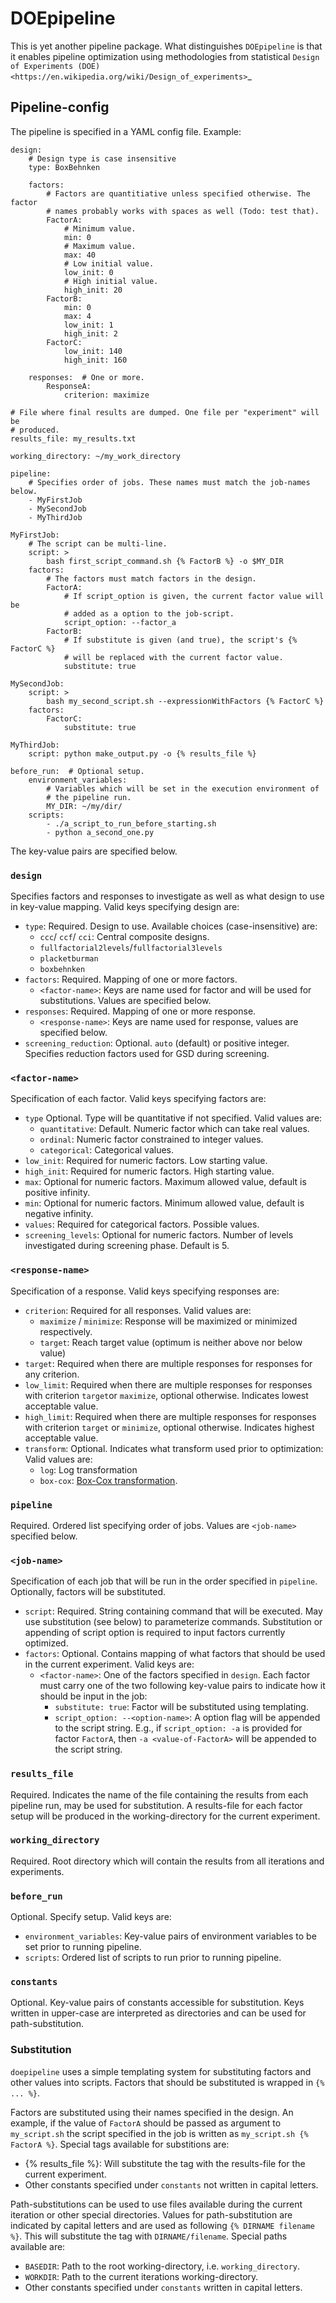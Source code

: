 DOEpipeline
===========

This is yet another pipeline package. What distinguishes `DOEpipeline` is
that it enables pipeline optimization using methodologies from statistical
`Design of Experiments (DOE) <https://en.wikipedia.org/wiki/Design_of_experiments>`_

Pipeline-config
---------------

The pipeline is specified in a YAML config file. Example:


    design:
        # Design type is case insensitive
        type: BoxBehnken

        factors:
            # Factors are quantitiative unless specified otherwise. The factor
            # names probably works with spaces as well (Todo: test that).
            FactorA:
                # Minimum value.
                min: 0
                # Maximum value.
                max: 40
                # Low initial value.
                low_init: 0
                # High initial value.
                high_init: 20
            FactorB:
                min: 0
                max: 4
                low_init: 1
                high_init: 2
            FactorC:
                low_init: 140
                high_init: 160

        responses:  # One or more.
            ResponseA: 
                criterion: maximize

    # File where final results are dumped. One file per "experiment" will be
    # produced.
    results_file: my_results.txt

    working_directory: ~/my_work_directory

    pipeline:
        # Specifies order of jobs. These names must match the job-names below.
        - MyFirstJob
        - MySecondJob
        - MyThirdJob

    MyFirstJob:
        # The script can be multi-line.
        script: >
            bash first_script_command.sh {% FactorB %} -o $MY_DIR
        factors:
            # The factors must match factors in the design.
            FactorA:
                # If script_option is given, the current factor value will be
                # added as a option to the job-script.
                script_option: --factor_a
            FactorB:
                # If substitute is given (and true), the script's {% FactorC %}
                # will be replaced with the current factor value.
                substitute: true

    MySecondJob:
        script: >
            bash my_second_script.sh --expressionWithFactors {% FactorC %}
        factors:
            FactorC:
                substitute: true

    MyThirdJob:
        script: python make_output.py -o {% results_file %}
        
    before_run:  # Optional setup.
        environment_variables:
            # Variables which will be set in the execution environment of
            # the pipeline run.
            MY_DIR: ~/my/dir/
        scripts:
            - ./a_script_to_run_before_starting.sh
            - python a_second_one.py


The key-value pairs are specified below.
### `design` 

Specifies factors and responses to investigate as well as what design to use in key-value mapping. Valid keys specifying design are:

* `type`: Required. Design to use. Available choices (case-insensitive) are:
    * `ccc`/ `ccf`/ `cci`: Central composite designs.
    * `fullfactorial2levels`/`fullfactorial3levels`
    * `placketburman`
    * `boxbehnken`
* `factors`: Required. Mapping of one or more factors.
    * `<factor-name>`: Keys are name used for factor and will be used for substitutions. Values are specified below.
* `responses`: Required. Mapping of one or more response.
    * `<response-name>`: Keys are name used for response, values are specified below.
* `screening_reduction`: Optional. `auto` (default) or positive integer. Specifies reduction factors used for GSD during screening. 

### `<factor-name>`
Specification of each factor. Valid keys specifying factors are:
* `type` Optional. Type will be quantitative if not specified. Valid values are:
    * `quantitative`: Default. Numeric factor which can take real values.
    * `ordinal`: Numeric factor constrained to integer values.
    * `categorical`: Categorical values.
* `low_init`: Required for numeric factors. Low starting value.
* `high_init`: Required for numeric factors. High starting value.
* `max`: Optional for numeric factors. Maximum allowed value, default is positive infinity.
* `min`: Optional for numeric factors. Minimum allowed value, default is negative infinity.
* `values`: Required for categorical factors. Possible values.
* `screening_levels`: Optional for numeric factors. Number of levels investigated during screening phase. Default is 5.
### `<response-name>`
Specification of a response. Valid keys specifying responses are:

* `criterion`: Required for all responses. Valid values are:
    * `maximize` / `minimize`: Response will be maximized or minimized respectively.
    * `target`: Reach target value (optimum is neither above nor below value)
* `target`: Required when there are multiple responses for responses for any criterion.
* `low_limit`: Required when there are multiple responses for responses with criterion `target`or `maximize`, optional otherwise. Indicates lowest acceptable value.
* `high_limit`: Required when there are multiple responses for responses with criterion `target` or `minimize`, optional otherwise. Indicates highest acceptable value.
* `transform`: Optional. Indicates what transform used prior to optimization: Valid values are:
    * `log`: Log transformation
    * `box-cox`: [Box-Cox transformation](https://en.wikipedia.org/wiki/Power_transform#Box%E2%80%93Cox_transformation).

### `pipeline`
Required. Ordered list specifying order of jobs. Values are `<job-name>` specified below.

### `<job-name>`

Specification of each job that will be run in the order specified in `pipeline`. Optionally, factors will be substituted.

* `script`: Required. String containing command that will be executed. May use substitution (see below) to parameterize commands. Substitution or appending of script option is required to input factors currently optimized.
* `factors`: Optional. Contains mapping of what factors that should be used in the current experiment. Valid keys are:
    * `<factor-name>`: One of the factors specified in `design`. Each factor must carry one of the two following key-value pairs to indicate how it should be input in the job:
        * `substitute: true`: Factor will be substituted using templating.
        * `script_option: --<option-name>`: A option flag will be appended to the script string. E.g., if `script_option: -a` is provided for factor `FactorA`, then `-a <value-of-FactorA>` will be appended to the script string.

### `results_file`
Required. Indicates the name of the file containing the results from each pipeline run, may be used for substitution. A results-file for each factor setup will be produced in the working-directory for the current experiment.

### `working_directory`
Required. Root directory which will contain the results from all iterations and experiments.

### `before_run`
Optional. Specify setup. Valid keys are:
* `environment_variables`: Key-value pairs of environment variables to be set prior to running pipeline.
* `scripts`: Ordered list of scripts to run prior to running pipeline.

### `constants`
Optional. Key-value pairs of constants accessible for substitution. Keys written in upper-case are interpreted as directories and
can be used for path-substitution.

### Substitution
`doepipeline` uses a simple templating system for substituting factors and other values into scripts. Factors 
that should be substituted is wrapped in `{% ... %}`.

Factors are substituted using their names specified in the design. 
An example, if the value of `FactorA` should be passed as argument to `my_script.sh` the script
specified in the job is written as `my_script.sh {% FactorA %}`. Special tags available for substitions
are:
* {% results_file %}: Will substitute the tag with the results-file for the current experiment.
* Other constants specified under `constants` not written in capital letters. 

Path-substitutions can be used to use files available during the current iteration
or other special directories. Values for path-substitution are indicated by capital letters
and are used as following `{% DIRNAME filename %}`. This will substitute the tag with `DIRNAME/filename`. 
Special paths available are:
* `BASEDIR`: Path to the root working-directory, i.e. `working_directory`.
* `WORKDIR`: Path to the current iterations working-directory.
* Other constants specified under `constants` written in capital letters.

